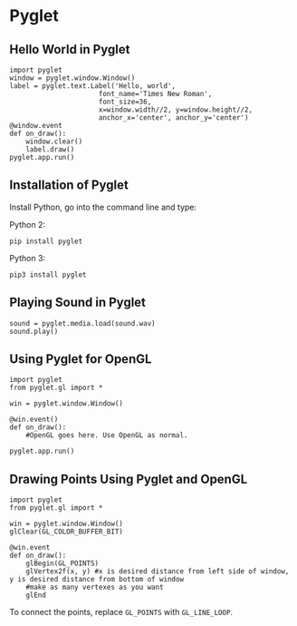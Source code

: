# Pyglet




## Hello World in Pyglet


```
import pyglet
window = pyglet.window.Window()
label = pyglet.text.Label('Hello, world',
                      font_name='Times New Roman',
                      font_size=36,
                      x=window.width//2, y=window.height//2,
                      anchor_x='center', anchor_y='center')
@window.event
def on_draw():
    window.clear()
    label.draw()
pyglet.app.run()

```



## Installation of Pyglet


Install Python, go into the command line and type:

Python 2:

```
pip install pyglet

```

Python 3:

```
pip3 install pyglet

```



## Playing Sound in Pyglet


```
sound = pyglet.media.load(sound.wav)
sound.play()

```



## Using Pyglet for OpenGL


```
import pyglet
from pyglet.gl import *

win = pyglet.window.Window()

@win.event()
def on_draw():
    #OpenGL goes here. Use OpenGL as normal.

pyglet.app.run()

```



## Drawing Points Using Pyglet and OpenGL


```
import pyglet
from pyglet.gl import *

win = pyglet.window.Window()
glClear(GL_COLOR_BUFFER_BIT)

@win.event
def on_draw():
    glBegin(GL_POINTS)
    glVertex2f(x, y) #x is desired distance from left side of window, y is desired distance from bottom of window
    #make as many vertexes as you want
    glEnd

```

To connect the points, replace `GL_POINTS` with `GL_LINE_LOOP`.

